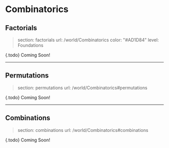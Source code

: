# Combinatorics

## Factorials

> section: factorials
> url: /world/Combinatorics
> color: "#AD1D84"
> level: Foundations

{.todo} Coming Soon!

---

## Permutations

> section: permutations
> url: /world/Combinatorics#permutations

{.todo} Coming Soon!

---

## Combinations

> section: combinations
> url: /world/Combinatorics#combinations

{.todo} Coming Soon!
